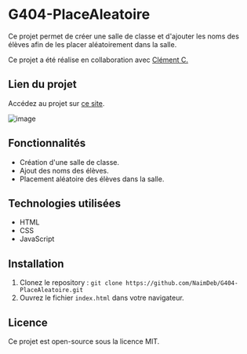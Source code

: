 # G404-PlaceAleatoire

Ce projet permet de créer une salle de classe et d'ajouter les noms des élèves afin de les placer aléatoirement dans la salle.

Ce projet a été réalise en collaboration avec [Clément C.](https://github.com/gaksss)

## Lien du projet
Accédez au projet sur [ce site]([https://naimdeb.github.io/G404-PlaceAleatoire/](https://naim-d-placealeatoire.pro4.garage404.com/)).

![image](https://github.com/user-attachments/assets/8126fe3b-fe08-4072-9b23-bea2338b9126)


## Fonctionnalités
- Création d'une salle de classe.
- Ajout des noms des élèves.
- Placement aléatoire des élèves dans la salle.

## Technologies utilisées
- HTML
- CSS
- JavaScript

## Installation
1. Clonez le repository : `git clone https://github.com/NaimDeb/G404-PlaceAleatoire.git`
2. Ouvrez le fichier `index.html` dans votre navigateur.


## Licence
Ce projet est open-source sous la licence MIT.
